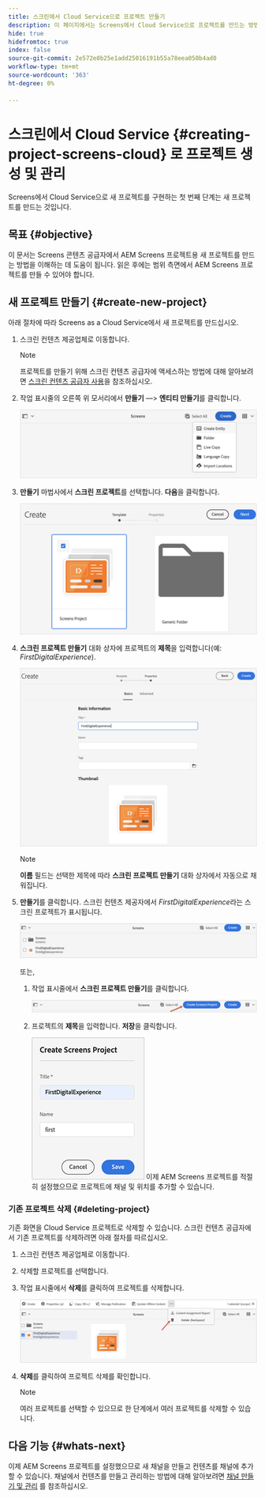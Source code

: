 ```yaml
---
title: 스크린에서 Cloud Service으로 프로젝트 만들기
description: 이 페이지에서는 Screens에서 Cloud Service으로 프로젝트를 만드는 방법을 설명합니다.
hide: true
hidefromtoc: true
index: false
source-git-commit: 2e572e0b25e1add25016191b55a78eea050b4ad0
workflow-type: tm+mt
source-wordcount: '363'
ht-degree: 0%

---
```



# 스크린에서 Cloud Service {#creating-project-screens-cloud} 로 프로젝트 생성 및 관리

Screens에서 Cloud Service으로 새 프로젝트를 구현하는 첫 번째 단계는 새 프로젝트를 만드는 것입니다.

## 목표 {#objective}

이 문서는 Screens 콘텐츠 공급자에서 AEM Screens 프로젝트용 새 프로젝트를 만드는 방법을 이해하는 데 도움이 됩니다. 읽은 후에는 범위 측면에서 AEM Screens 프로젝트를 만들 수 있어야 합니다.

## 새 프로젝트 만들기 {#create-new-project}

아래 절차에 따라 Screens as a Cloud Service에서 새 프로젝트를 만드십시오.

1. 스크린 컨텐츠 제공업체로 이동합니다.

   >[!NOTE]
   >프로젝트를 만들기 위해 스크린 컨텐츠 공급자에 액세스하는 방법에 대해 알아보려면 [스크린 컨텐츠 공급자 사용](/help/screens-cloud/setting-up-project/using-screens-content-provider.md)을 참조하십시오.

1. 작업 표시줄의 오른쪽 위 모서리에서 **만들기** —> **엔티티 만들기**&#x200B;를 클릭합니다.

   ![](/help/screens-cloud/assets/create-content/create-project1.png)

1. **만들기** 마법사에서 **스크린 프로젝트**&#x200B;를 선택합니다. **다음**&#x200B;을 클릭합니다.

   ![](/help/screens-cloud/assets/create-content/create-project2.png)

1. **스크린 프로젝트 만들기** 대화 상자에 프로젝트의 **제목**&#x200B;을 입력합니다(예: *FirstDigitalExperience*).

   ![](/help/screens-cloud/assets/create-content/create-project3.png)

   >[!NOTE]
   >**이름** 필드는 선택한 제목에 따라 **스크린 프로젝트 만들기** 대화 상자에서 자동으로 채워집니다.

1. **만들기**&#x200B;를 클릭합니다. 스크린 컨텐츠 제공자에서 *FirstDigitalExperience*&#x200B;라는 스크린 프로젝트가 표시됩니다.

   ![](/help/screens-cloud/assets/create-content/create-project4.png)


   또는,

   1. 작업 표시줄에서 **스크린 프로젝트 만들기**&#x200B;를 클릭합니다.

      ![](/help/screens-cloud/assets/create-content/create-project7.png)

   1. 프로젝트의 **제목**&#x200B;을 입력합니다. **저장**&#x200B;을 클릭합니다.

      ![](/help/screens-cloud/assets/create-content/create-project6.png)
   이제 AEM Screens 프로젝트를 적절히 설정했으므로 프로젝트에 채널 및 위치를 추가할 수 있습니다.

### 기존 프로젝트 삭제 {#deleting-project}

기존 화면을 Cloud Service 프로젝트로 삭제할 수 있습니다.
스크린 컨텐츠 공급자에서 기존 프로젝트를 삭제하려면 아래 절차를 따르십시오.

1. 스크린 컨텐츠 제공업체로 이동합니다.
1. 삭제할 프로젝트를 선택합니다.
1. 작업 표시줄에서 **삭제**&#x200B;를 클릭하여 프로젝트를 삭제합니다.

   ![](/help/screens-cloud/assets/create-content/create-project5.png)

1. **삭제**&#x200B;를 클릭하여 프로젝트 삭제를 확인합니다.

   >[!NOTE]
   >여러 프로젝트를 선택할 수 있으므로 한 단계에서 여러 프로젝트를 삭제할 수 있습니다.

## 다음 기능 {#whats-next}

이제 AEM Screens 프로젝트를 설정했으므로 새 채널을 만들고 컨텐츠를 채널에 추가할 수 있습니다. 채널에서 컨텐츠를 만들고 관리하는 방법에 대해 알아보려면 [채널 만들기 및 관리](/help/screens-cloud/creating-content/creating-channels-screens-cloud.md) 를 참조하십시오.